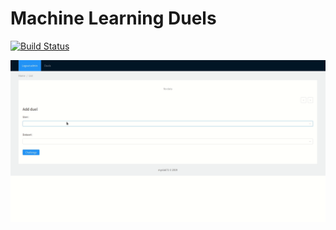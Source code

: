 Machine Learning Duels
======================
[![Build Status](https://travis-ci.org/myslak71/ml_duels.svg?branch=master)](https://travis-ci.org/myslak71/ml_duels)

![](presentation.gif)
